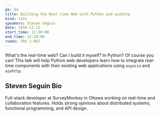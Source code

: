 ```yaml
---
pk: 64
title: Building the Real-time Web with Python and aiohttp
kind: talk
speakers: Steven Seguin
date: 2016-11-12
start_time: 11:50:00
end_time: 12:20:00
rooms: TRS 1-067
---
```


What's the real-time web? Can I build it myself? In Python? Of course you can! This talk will help Python web developers learn how to integrate real-time components with their existing web applications using `asyncio` and `aiohttp`.

## Steven Seguin Bio

Full-stack developer at SurveyMonkey in Ottawa working on real-time and collaboration features. Holds strong opinions about distributed systems, functional programming, and API design.